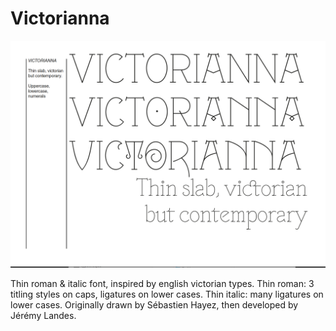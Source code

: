 # Victorianna

![example](./Source/Victorianna/Assets/specimen.png)

Thin roman & italic font, inspired by english victorian types. Thin roman: 3 titling styles on caps, ligatures on lower cases. Thin italic: many ligatures on lower cases. Originally drawn by Sébastien Hayez, then developed by Jérémy Landes.

